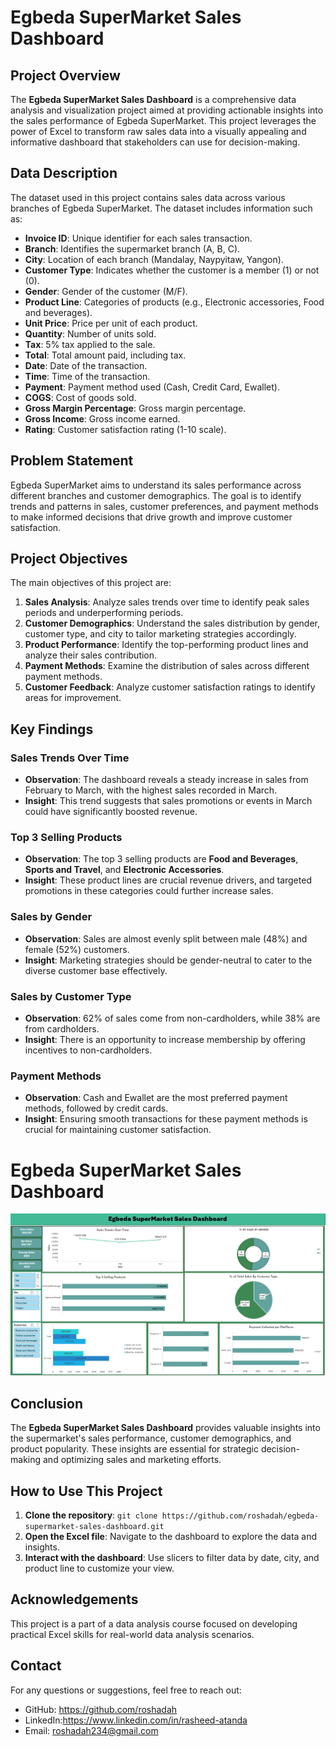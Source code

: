 # Egbeda SuperMarket Sales Dashboard

## Project Overview

The **Egbeda SuperMarket Sales Dashboard** is a comprehensive data analysis and visualization project aimed at providing actionable insights into the sales performance of Egbeda SuperMarket. This project leverages the power of Excel to transform raw sales data into a visually appealing and informative dashboard that stakeholders can use for decision-making.

## Data Description

The dataset used in this project contains sales data across various branches of Egbeda SuperMarket. The dataset includes information such as:

- **Invoice ID**: Unique identifier for each sales transaction.
- **Branch**: Identifies the supermarket branch (A, B, C).
- **City**: Location of each branch (Mandalay, Naypyitaw, Yangon).
- **Customer Type**: Indicates whether the customer is a member (1) or not (0).
- **Gender**: Gender of the customer (M/F).
- **Product Line**: Categories of products (e.g., Electronic accessories, Food and beverages).
- **Unit Price**: Price per unit of each product.
- **Quantity**: Number of units sold.
- **Tax**: 5% tax applied to the sale.
- **Total**: Total amount paid, including tax.
- **Date**: Date of the transaction.
- **Time**: Time of the transaction.
- **Payment**: Payment method used (Cash, Credit Card, Ewallet).
- **COGS**: Cost of goods sold.
- **Gross Margin Percentage**: Gross margin percentage.
- **Gross Income**: Gross income earned.
- **Rating**: Customer satisfaction rating (1-10 scale).

## Problem Statement

Egbeda SuperMarket aims to understand its sales performance across different branches and customer demographics. The goal is to identify trends and patterns in sales, customer preferences, and payment methods to make informed decisions that drive growth and improve customer satisfaction.

## Project Objectives

The main objectives of this project are:
1. **Sales Analysis**: Analyze sales trends over time to identify peak sales periods and underperforming periods.
2. **Customer Demographics**: Understand the sales distribution by gender, customer type, and city to tailor marketing strategies accordingly.
3. **Product Performance**: Identify the top-performing product lines and analyze their sales contribution.
4. **Payment Methods**: Examine the distribution of sales across different payment methods.
5. **Customer Feedback**: Analyze customer satisfaction ratings to identify areas for improvement.

## Key Findings

### Sales Trends Over Time
- **Observation**: The dashboard reveals a steady increase in sales from February to March, with the highest sales recorded in March.
- **Insight**: This trend suggests that sales promotions or events in March could have significantly boosted revenue.

### Top 3 Selling Products
- **Observation**: The top 3 selling products are **Food and Beverages**, **Sports and Travel**, and **Electronic Accessories**.
- **Insight**: These product lines are crucial revenue drivers, and targeted promotions in these categories could further increase sales.

### Sales by Gender
- **Observation**: Sales are almost evenly split between male (48%) and female (52%) customers.
- **Insight**: Marketing strategies should be gender-neutral to cater to the diverse customer base effectively.

### Sales by Customer Type
- **Observation**: 62% of sales come from non-cardholders, while 38% are from cardholders.
- **Insight**: There is an opportunity to increase membership by offering incentives to non-cardholders.

### Payment Methods
- **Observation**: Cash and Ewallet are the most preferred payment methods, followed by credit cards.
- **Insight**: Ensuring smooth transactions for these payment methods is crucial for maintaining customer satisfaction.

# Egbeda SuperMarket Sales Dashboard

![Dashboard Preview](https://github.com/roshadah/Sales-Excel-Dashboard./raw/main/Screenshot%202024-08-05%20145000.png)

## Conclusion

The **Egbeda SuperMarket Sales Dashboard** provides valuable insights into the supermarket's sales performance, customer demographics, and product popularity. These insights are essential for strategic decision-making and optimizing sales and marketing efforts.

## How to Use This Project

1. **Clone the repository**: `git clone https://github.com/roshadah/egbeda-supermarket-sales-dashboard.git`
2. **Open the Excel file**: Navigate to the dashboard to explore the data and insights.
3. **Interact with the dashboard**: Use slicers to filter data by date, city, and product line to customize your view.

## Acknowledgements

This project is a part of a data analysis course focused on developing practical Excel skills for real-world data analysis scenarios.

## Contact

For any questions or suggestions, feel free to reach out:

- GitHub: https://github.com/roshadah
- LinkedIn:https://www.linkedin.com/in/rasheed-atanda
- Email: roshadah234@gmail.com
